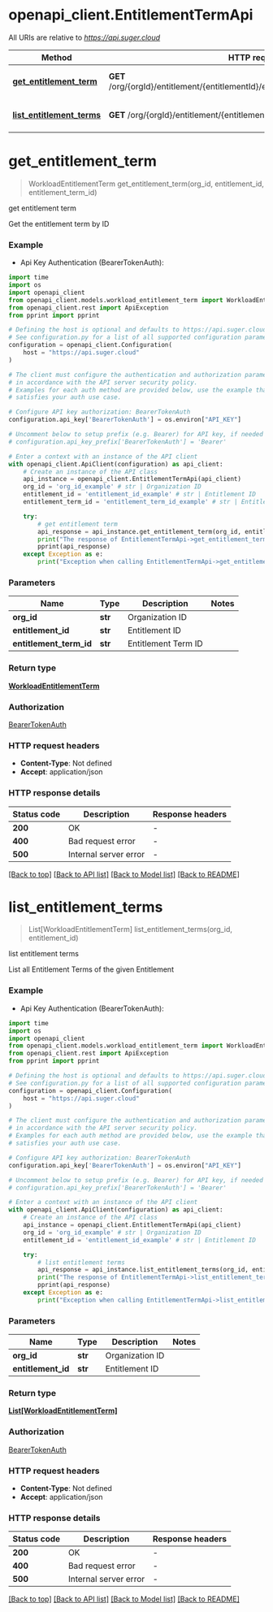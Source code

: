 # openapi_client.EntitlementTermApi

All URIs are relative to *https://api.suger.cloud*

Method | HTTP request | Description
------------- | ------------- | -------------
[**get_entitlement_term**](EntitlementTermApi.md#get_entitlement_term) | **GET** /org/{orgId}/entitlement/{entitlementId}/entitlementTerm/{entitlementTermId} | get entitlement term
[**list_entitlement_terms**](EntitlementTermApi.md#list_entitlement_terms) | **GET** /org/{orgId}/entitlement/{entitlementId}/entitlementTerm | list entitlement terms


# **get_entitlement_term**
> WorkloadEntitlementTerm get_entitlement_term(org_id, entitlement_id, entitlement_term_id)

get entitlement term

Get the entitlement term by ID

### Example

* Api Key Authentication (BearerTokenAuth):
```python
import time
import os
import openapi_client
from openapi_client.models.workload_entitlement_term import WorkloadEntitlementTerm
from openapi_client.rest import ApiException
from pprint import pprint

# Defining the host is optional and defaults to https://api.suger.cloud
# See configuration.py for a list of all supported configuration parameters.
configuration = openapi_client.Configuration(
    host = "https://api.suger.cloud"
)

# The client must configure the authentication and authorization parameters
# in accordance with the API server security policy.
# Examples for each auth method are provided below, use the example that
# satisfies your auth use case.

# Configure API key authorization: BearerTokenAuth
configuration.api_key['BearerTokenAuth'] = os.environ["API_KEY"]

# Uncomment below to setup prefix (e.g. Bearer) for API key, if needed
# configuration.api_key_prefix['BearerTokenAuth'] = 'Bearer'

# Enter a context with an instance of the API client
with openapi_client.ApiClient(configuration) as api_client:
    # Create an instance of the API class
    api_instance = openapi_client.EntitlementTermApi(api_client)
    org_id = 'org_id_example' # str | Organization ID
    entitlement_id = 'entitlement_id_example' # str | Entitlement ID
    entitlement_term_id = 'entitlement_term_id_example' # str | Entitlement Term ID

    try:
        # get entitlement term
        api_response = api_instance.get_entitlement_term(org_id, entitlement_id, entitlement_term_id)
        print("The response of EntitlementTermApi->get_entitlement_term:\n")
        pprint(api_response)
    except Exception as e:
        print("Exception when calling EntitlementTermApi->get_entitlement_term: %s\n" % e)
```



### Parameters

Name | Type | Description  | Notes
------------- | ------------- | ------------- | -------------
 **org_id** | **str**| Organization ID | 
 **entitlement_id** | **str**| Entitlement ID | 
 **entitlement_term_id** | **str**| Entitlement Term ID | 

### Return type

[**WorkloadEntitlementTerm**](WorkloadEntitlementTerm.md)

### Authorization

[BearerTokenAuth](../README.md#BearerTokenAuth)

### HTTP request headers

 - **Content-Type**: Not defined
 - **Accept**: application/json

### HTTP response details
| Status code | Description | Response headers |
|-------------|-------------|------------------|
**200** | OK |  -  |
**400** | Bad request error |  -  |
**500** | Internal server error |  -  |

[[Back to top]](#) [[Back to API list]](../README.md#documentation-for-api-endpoints) [[Back to Model list]](../README.md#documentation-for-models) [[Back to README]](../README.md)

# **list_entitlement_terms**
> List[WorkloadEntitlementTerm] list_entitlement_terms(org_id, entitlement_id)

list entitlement terms

List all Entitlement Terms of the given Entitlement

### Example

* Api Key Authentication (BearerTokenAuth):
```python
import time
import os
import openapi_client
from openapi_client.models.workload_entitlement_term import WorkloadEntitlementTerm
from openapi_client.rest import ApiException
from pprint import pprint

# Defining the host is optional and defaults to https://api.suger.cloud
# See configuration.py for a list of all supported configuration parameters.
configuration = openapi_client.Configuration(
    host = "https://api.suger.cloud"
)

# The client must configure the authentication and authorization parameters
# in accordance with the API server security policy.
# Examples for each auth method are provided below, use the example that
# satisfies your auth use case.

# Configure API key authorization: BearerTokenAuth
configuration.api_key['BearerTokenAuth'] = os.environ["API_KEY"]

# Uncomment below to setup prefix (e.g. Bearer) for API key, if needed
# configuration.api_key_prefix['BearerTokenAuth'] = 'Bearer'

# Enter a context with an instance of the API client
with openapi_client.ApiClient(configuration) as api_client:
    # Create an instance of the API class
    api_instance = openapi_client.EntitlementTermApi(api_client)
    org_id = 'org_id_example' # str | Organization ID
    entitlement_id = 'entitlement_id_example' # str | Entitlement ID

    try:
        # list entitlement terms
        api_response = api_instance.list_entitlement_terms(org_id, entitlement_id)
        print("The response of EntitlementTermApi->list_entitlement_terms:\n")
        pprint(api_response)
    except Exception as e:
        print("Exception when calling EntitlementTermApi->list_entitlement_terms: %s\n" % e)
```



### Parameters

Name | Type | Description  | Notes
------------- | ------------- | ------------- | -------------
 **org_id** | **str**| Organization ID | 
 **entitlement_id** | **str**| Entitlement ID | 

### Return type

[**List[WorkloadEntitlementTerm]**](WorkloadEntitlementTerm.md)

### Authorization

[BearerTokenAuth](../README.md#BearerTokenAuth)

### HTTP request headers

 - **Content-Type**: Not defined
 - **Accept**: application/json

### HTTP response details
| Status code | Description | Response headers |
|-------------|-------------|------------------|
**200** | OK |  -  |
**400** | Bad request error |  -  |
**500** | Internal server error |  -  |

[[Back to top]](#) [[Back to API list]](../README.md#documentation-for-api-endpoints) [[Back to Model list]](../README.md#documentation-for-models) [[Back to README]](../README.md)

